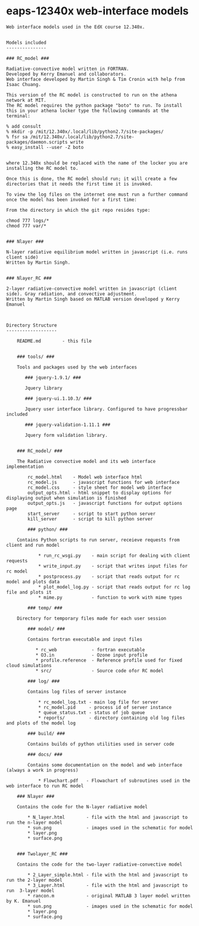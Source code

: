 eaps-12340x web-interface models
================================

    Web interface models used in the EdX course 12.340x. 


    Models included
    ---------------

    ### RC_model ###

    Radiative-convective model written in FORTRAN. 
    Developed by Kerry Emanuel and collaborators.
    Web interface developed by Martin Singh & Tim Cronin with help from Isaac Chuang.

    This version of the RC model is constructed to run on the athena network at MIT. 
    The RC model requires the python package "boto" to run. To install this in your athena locker type the following commands at the terminal:

    % add consult
    % mkdir -p /mit/12.340x/.local/lib/python2.7/site-packages/
    % fsr sa /mit/12.340x/.local/lib/python2.7/site-packages/daemon.scripts write
    % easy_install --user -Z boto
     

    where 12.340x should be replaced with the name of the locker you are installing the RC model to.

    Once this is done, the RC model should run; it will create a few directories that it needs the first time it is invoked.

    To view the log files on the internet one must run a further command once the model has been invoked for a first time:

    From the directory in which the git repo resides type:

    chmod 777 logs/*
    chmod 777 var/*


    ### Nlayer ###
 
    N-layer radiative equilibrium model written in javascript (i.e. runs client side)
    Written by Martin Singh.


    ### Nlayer_RC ###
  
    2-layer radiative-convective model written in javascript (client side). Gray radiation, and convective adjustment.
    Written by Martin Singh based on MATLAB version developed y Kerry Emanuel



    Directory Structure
    -------------------

        README.md        - this file


        ### tools/ ###

        Tools and packages used by the web interfaces

           ### jquery-1.9.1/ ###

           Jquery library

           ### jquery-ui.1.10.3/ ###

           Jquery user interface library. Configured to have progressbar included

           ### jquery-validation-1.11.1 ###

           Jquery form validation library.


        ### RC_model/ ###

        The Radiative convective model and its web interface implementation

            rc_model.html    - Model web interface html
            rc_model.js      - javascript functions for web interface
            rc_model.css     - style sheet for model web interface
            output_opts.html - html snippet to display options for displaying output when simulation is finished
            output_opts.js   - javascript functions for output options page
            start_server     - script to start python server
            kill_server      - script to kill python server

            ### python/ ###

   	    Contains Python scripts to run server, receieve requests from client and run model

                * run_rc_wsgi.py    - main script for dealing with client requests
                * write_input.py    - script that writes input files for rc model
                * postprocess.py    - script that reads output for rc model and plots data
                * plot_model_log.py - script that reads output for rc log file and plots it
                * mime.py           - function to work with mime types

            ### temp/ ###

	    Directory for temporary files made for each user session

            ### model/ ###

            Contains fortran executable and input files

               * rc_web             - fortran executable
               * O3.in              - Ozone input profile
               * profile.reference  - Reference profile used for fixed cloud simulations
               * src/               - Source code ofor RC model

            ### log/ ###

            Contains log files of server instance
        
                * rc_model_log.txt - main log file for server
                * rc_model.pid     - process id of server instance
                * queue_status.txt - status of job queue
                * reports/         - directory containing old log files and plots of the model log
        
            ### build/ ###
 
            Contains builds of python utilities used in server code

            ### docs/ ###
 
            Contains some documentation on the model and web interface (always a work in progress)

                * Flowchart.pdf   - Flowachart of subroutines used in the web interface to run RC model

        ### Nlayer ###

        Contains the code for the N-layer radiative model

            * N_layer.html        - file with the html and javascript to run the n-layer model
            * sun.png             - images used in the schematic for model
            * layer.png
            * surface.png


        ### Twolayer_RC ###

        Contains the code for the two-layer radiative-convective model

            * 2_Layer_simple.html - file with the html and javascript to run the 2-layer model
            * 3_Layer.html        - file with the html and javascript to run  3-layer model
            * rancon.m            - original MATLAB 3 layer model written by K. Emanuel
            * sun.png             - images used in the schematic for model
            * layer.png
            * surface.png




